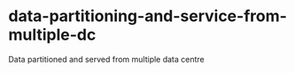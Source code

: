 # data-partitioning-and-service-from-multiple-dc
Data partitioned and served from multiple data centre

